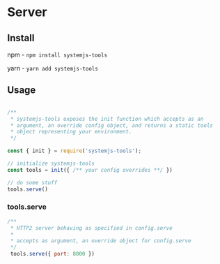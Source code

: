 # Server
## Install
npm - `npm install systemjs-tools`

yarn - `yarn add systemjs-tools`

## Usage
```javascript

/**
 * systemjs-tools exposes the init function which accepts as an
 * argument, an override config object, and returns a static tools
 * object representing your environment.
 */

const { init } = require('systemjs-tools');

// initialize systemjs-tools
const tools = init({ /** your config overrides **/ })

// do some stuff
tools.serve()
```

### tools.serve
```js
/**
 * HTTP2 server behaving as specified in config.serve
 *
 * accepts as argument, an override object for config.serve
 */
 tools.serve({ port: 8000 })
```

